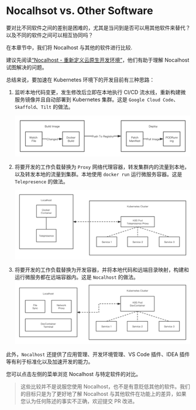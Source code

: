 # Nocalhsot vs. Other Software

要对比不同软件之间的差别是困难的，尤其是当问到是否可以用其他软件来替代？以及不同的软件之间可以相互协同吗？

在本章节中，我们将 Nocalhost 与其他的软件进行比较.

建议先阅读[“Nocalhost - 重新定义云原生开发环境”](/zh/Blog/redefine-cloud-native-dev-environment/)，他们有助于理解 Nocalhost 试图解决的问题。

总结来说，要加速在 Kubernetes 环境下的开发目前有三种思路：

1. 监听本地代码变更，发生修改后立即在本地执行 CI/CD 流水线，重新构建微服务镜像并且自动部署到 Kubernetes 集群。这是 `Google Cloud Code`、`Skaffold`、`Tilt` 的做法。

    [ ![](../../../assets/images/reference/way-1.png) ](../../../assets/images/reference/way-1.png)

2. 将要开发的工作负载替换为 `Proxy` 网络代理容器，转发集群内的流量到本地，以及转发本地的流量到集群。本地使用 `docker run` 运行微服务容器。这是 `Telepresence` 的做法。

    [ ![](../../../assets/images/reference/way-2.png) ](../../../assets/images/reference/way-2.png)

3. 将要开发的工作负载替换为开发容器，并将本地代码和远端目录映射，构建和运行微服务都在远端容器内。这是 `Nocalhost` 的做法。
    [ ![](../../../assets/images/reference/way-3.png) ](../../../assets/images/reference/way-3.png)

此外，`Nocalhost` 还提供了应用管理、开发环境管理、VS Code 插件、IDEA 插件等有利于标准化以及加速开发的能力。

您可以点击左侧的菜单浏览 Nocalhost 与特定软件的对比。

> 这些比较并不是说服您使用 Nocalhost，也不是有意贬低其他的软件。我们的目标只是为了更好地了解 Nocalhost 与其他软件在功能上的差异，如果您认为任何陈述的事实不正确，欢迎提交 PR 改进。